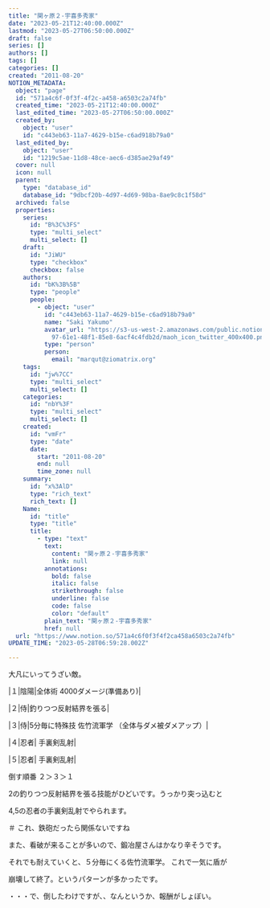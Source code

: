 ```yaml
---
title: "関ヶ原２-宇喜多秀家"
date: "2023-05-21T12:40:00.000Z"
lastmod: "2023-05-27T06:50:00.000Z"
draft: false
series: []
authors: []
tags: []
categories: []
created: "2011-08-20"
NOTION_METADATA:
  object: "page"
  id: "571a4c6f-0f3f-4f2c-a458-a6503c2a74fb"
  created_time: "2023-05-21T12:40:00.000Z"
  last_edited_time: "2023-05-27T06:50:00.000Z"
  created_by:
    object: "user"
    id: "c443eb63-11a7-4629-b15e-c6ad918b79a0"
  last_edited_by:
    object: "user"
    id: "1219c5ae-11d8-48ce-aec6-d385ae29af49"
  cover: null
  icon: null
  parent:
    type: "database_id"
    database_id: "9dbcf20b-4d97-4d69-98ba-8ae9c8c1f58d"
  archived: false
  properties:
    series:
      id: "B%3C%3FS"
      type: "multi_select"
      multi_select: []
    draft:
      id: "JiWU"
      type: "checkbox"
      checkbox: false
    authors:
      id: "bK%3B%5B"
      type: "people"
      people:
        - object: "user"
          id: "c443eb63-11a7-4629-b15e-c6ad918b79a0"
          name: "Saki Yakumo"
          avatar_url: "https://s3-us-west-2.amazonaws.com/public.notion-static.com/3ad1c4\
            97-61e1-48f1-85e8-6acf4c4fdb2d/maoh_icon_twitter_400x400.png"
          type: "person"
          person:
            email: "marqut@ziomatrix.org"
    tags:
      id: "jw%7CC"
      type: "multi_select"
      multi_select: []
    categories:
      id: "nbY%3F"
      type: "multi_select"
      multi_select: []
    created:
      id: "vmFr"
      type: "date"
      date:
        start: "2011-08-20"
        end: null
        time_zone: null
    summary:
      id: "x%3AlD"
      type: "rich_text"
      rich_text: []
    Name:
      id: "title"
      type: "title"
      title:
        - type: "text"
          text:
            content: "関ヶ原２-宇喜多秀家"
            link: null
          annotations:
            bold: false
            italic: false
            strikethrough: false
            underline: false
            code: false
            color: "default"
          plain_text: "関ヶ原２-宇喜多秀家"
          href: null
  url: "https://www.notion.so/571a4c6f0f3f4f2ca458a6503c2a74fb"
UPDATE_TIME: "2023-05-28T06:59:28.002Z"

---
```

<link rel="stylesheet" href="https://cdn.jsdelivr.net/npm/katex@0.16.2/dist/katex.min.css" integrity="sha384-bYdxxUwYipFNohQlHt0bjN/LCpueqWz13HufFEV1SUatKs1cm4L6fFgCi1jT643X" crossorigin="anonymous">


大凡にいってうざい敵。


|１|陰陽|全体術 4000ダメージ(準備あり)|


|２|侍|釣りつつ反射結界を張る|


|３|侍|5分毎に特殊技 佐竹流軍学 （全体与ダメ被ダメアップ）|


|４|忍者| 手裏剣乱射|


|５|忍者| 手裏剣乱射|


倒す順番 ２＞３＞１


2の釣りつつ反射結界を張る技能がひどいです。うっかり突っ込むと


4,5の忍者の手裏剣乱射でやられます。


＃ これ、鉄砲だったら関係ないですね


また、看破が来ることが多いので、鍛冶屋さんはかなり辛そうです。


それでも耐えていくと、５分毎にくる佐竹流軍学。 これで一気に盾が


崩壊して終了。というパターンが多かったです。


・・・で、倒したわけですが、、なんというか、報酬がしょぼい。

